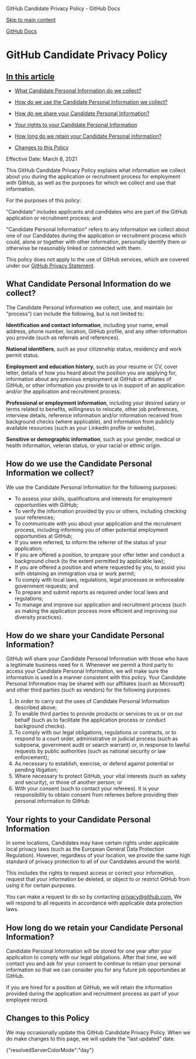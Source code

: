 GitHub Candidate Privacy Policy - GitHub Docs

[Skip to main content](#main-content)

[](/en)[GitHub Docs](/en)

GitHub Candidate Privacy Policy
==========

[In this article](/site-policy/privacy-policies/github-candidate-privacy-policy#in-this-article)
----------

* [What Candidate Personal Information do we collect?](#what-candidate-personal-information-do-we-collect)

* [How do we use the Candidate Personal Information we collect?](#how-do-we-use-the-candidate-personal-information-we-collect)

* [How do we share your Candidate Personal Information?](#how-do-we-share-your-candidate-personal-information)

* [Your rights to your Candidate Personal Information](#your-rights-to-your-candidate-personal-information)

* [How long do we retain your Candidate Personal Information?](#how-long-do-we-retain-your-candidate-personal-information)

* [Changes to this Policy](#changes-to-this-policy)

Effective Date: March 8, 2021

This GitHub Candidate Privacy Policy explains what information we collect about you during the application or recruitment process for employment with GitHub, as well as the purposes for which we collect and use that information.

For the purposes of this policy:

“Candidate” includes applicants and candidates who are part of the GitHub application or recruitment process; and

"Candidate Personal Information" refers to any information we collect about one of our Candidates during the application or recruitment process which could, alone or together with other information, personally identify them or otherwise be reasonably linked or connected with them.

This policy does not apply to the use of GitHub services, which are covered under our [GitHub Privacy Statement](/en/github/site-policy/github-privacy-statement).

[](#what-candidate-personal-information-do-we-collect)What Candidate Personal Information do we collect?
----------

The Candidate Personal Information we collect, use, and maintain (or “process”) can include the following, but is not limited to:

**Identification and contact information**, including your name, email address, phone number, location, GitHub profile, and any other information you provide (such as referrals and references).

**National identifiers**, such as your citizenship status, residency and work permit status.

**Employment and education history**, such as your resume or CV, cover letter, details of how you heard about the position you are applying for, information about any previous employment at GitHub or affiliates of GitHub, or other information you provide to us in support of an application and/or the application and recruitment process.

**Professional or employment information**, including your desired salary or terms related to benefits, willingness to relocate, other job preferences, interview details, reference information and/or information received from background checks (where applicable), and information from publicly available resources (such as your LinkedIn profile or website).

**Sensitive or demographic information**, such as your gender, medical or health information, veteran status, or your racial or ethnic origin.

[](#how-do-we-use-the-candidate-personal-information-we-collect)How do we use the Candidate Personal Information we collect?
----------

We use the Candidate Personal Information for the following purposes:

* To assess your skills, qualifications and interests for employment opportunities with GitHub;
* To verify the information provided by you or others, including checking your references;
* To communicate with you about your application and the recruitment process, including informing you of other potential employment opportunities at GitHub;
* If you were referred, to inform the referrer of the status of your application;
* If you are offered a position, to prepare your offer letter and conduct a background check (to the extent permitted by applicable law);
* If you are offered a position and where requested by you, to assist you with obtaining an immigration visa or work permit;
* To comply with local laws, regulations, legal processes or enforceable government requests; and
* To prepare and submit reports as required under local laws and regulations;
* To manage and improve our application and recruitment process (such as making the application process more efficient and improving our diversity practices).

[](#how-do-we-share-your-candidate-personal-information)How do we share your Candidate Personal Information?
----------

GitHub will share your Candidate Personal Information with those who have a legitimate business need for it. Whenever we permit a third party to access your Candidate Personal Information, we will make sure the information is used in a manner consistent with this policy. Your Candidate Personal Information may be shared with our affiliates (such as Microsoft) and other third parties (such as vendors) for the following purposes:

1. In order to carry out the uses of Candidate Personal Information described above;
2. To enable third parties to provide products or services to us or on our behalf (such as to facilitate the application process or conduct background checks).
3. To comply with our legal obligations, regulations or contracts, or to respond to a court order, administrative or judicial process (such as subpoena, government audit or search warrant) or, in response to lawful requests by public authorities (such as national security or law enforcement);
4. As necessary to establish, exercise, or defend against potential or pending litigation;
5. Where necessary to protect GitHub, your vital interests (such as safety and security), or those of another person; or
6. With your consent (such to contact your referees). It is your responsibility to obtain consent from referees before providing their personal information to GitHub.

[](#your-rights-to-your-candidate-personal-information)Your rights to your Candidate Personal Information
----------

In some locations, Candidates may have certain rights under applicable local privacy laws (such as the European General Data Protection Regulation). However, regardless of your location, we provide the same high standard of privacy protection to all of our Candidates around the world.

This includes the rights to request access or correct your information, request that your information be deleted, or object to or restrict GitHub from using it for certain purposes.

You can make a request to do so by contacting [privacy@github.com.](mailto:privacy@github.com.) We will respond to all requests in accordance with applicable data protection laws.

[](#how-long-do-we-retain-your-candidate-personal-information)How long do we retain your Candidate Personal Information?
----------

Candidate Personal Information will be stored for one year after your application to comply with our legal obligations. After that time, we will contact you and ask for your consent to continue to retain your personal information so that we can consider you for any future job opportunities at GitHub.

If you are hired for a position at GitHub, we will retain the information provided during the application and recruitment process as part of your employee record.

[](#changes-to-this-policy)Changes to this Policy
----------

We may occasionally update this GitHub Candidate Privacy Policy. When we do make changes to this page, we will update the "last updated" date.

{"resolvedServerColorMode":"day"}

